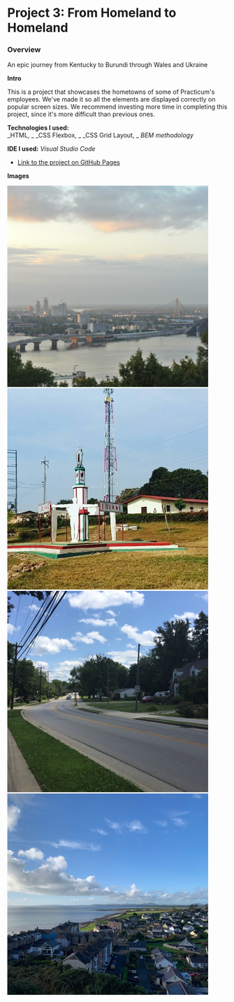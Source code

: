 # Project 3: From Homeland to Homeland
### Overview  
An epic journey from Kentucky to Burundi through Wales and Ukraine  
  
**Intro**    
  
This is a project that showcases the hometowns of some of Practicum's employees. We've made it so all the elements are displayed correctly on popular screen sizes. We recommend investing more time in completing this project, since it's more difficult than previous ones.  
  
**Technologies I used:**  
_HTML, _
_CSS Flexbox, _
_CSS Grid Layout, _
_BEM methodology_

**IDE I used:**
_Visual Studio Code_
  
* [Link to the project on GitHub Pages](https://nigberg.github.io/web_project_3/)  
  
**Images**  
  
![image info](./images/__kiev.png) 
![image info](./images/__muramvya.png) 
![image info](./images/__berea.png) 
![image info](./images/__cricieth.png) 
